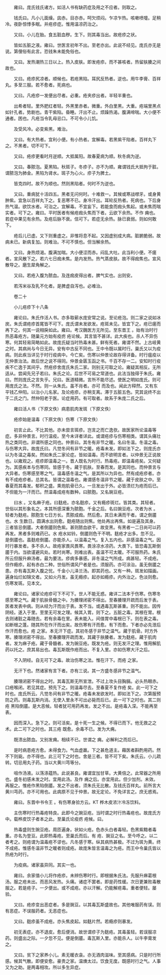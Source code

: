 <!-- { "loadSidebar": true } -->
　　雍曰。庞氏钱氏诸方。如活人书有缺药症及用之不应者。则取之。

　　钱氏曰。凡小儿面燥。囟赤。目亦赤。呵欠烦闷。乍凉乍热。咳嗽喷嚏。足稍冷。夜卧惊悸多眠。并疮疹症。惟用温凉药治之。

　　又曰。小儿在胎。食五脏血秽。生下。则其毒当出。故疮疹之状。

　　皆如五脏之液。雍曰。世医言初年不出。至老亦出。此说不经见。庞氏亦无是说。第俚俗有此言。恐钱朱未能免俗也。

　　又曰。发热潮热三日以上。热入皮肤。即发疮疹。而不甚咳者。热留肤腠之间故也。

　　又曰。疮疹尻凉者。顺候也。若疮黑陷。耳尻反热者。逆也。用牛李膏、百祥丸。多至三服。若不愈者。死病也。

　　又曰。凡疮疹一发便出尽者。必重。疮夹疹出者。半轻半重也。

　　出希者轻。里外肥红者轻。外黑里赤者。微重。外白里黑。大重。疮端里黑点如针孔者。势剧也。青干紫陷。昏睡。汗出不止。烦躁热渴。腹满啼喘。大小便不通者。困也。凡疮当令乳母忌口。不可令小儿饥。

　　及受风冷。必变紫黑。难治。

　　又曰。有大热者。宜利小便。有小热者。宜解毒。若黑紫干陷者。百祥丸下之。不黑者。切不可下。

　　又曰。疮疹更看时月逆顺。大抵属阳。故春夏病为顺。秋冬病为逆。

　　又曰。春脓泡。夏黑陷。秋斑子。冬疹子。亦不为顺。雍谓钱氏大抵拘于脏。谓脓泡为肺金。黑陷为肾水。斑子为心火。疹子为脾土。

　　皆克四时。故不为顺也。然则黑陷者。何时不为逆也。

　　又曰。重病犹十活四五。黑者无问何时。十难救一。其候或寒战噤牙。或身黄肿紫。宜急以百祥丸下之。复恶寒不已。身冷汗出。耳轮反热者。死病也。下后身热气温。欲饮水者。可治之。宜解毒。不宜妄下。若能食而痂头焦起。或未焦而喘实者。可下之。雍曰。平时医者有候疮痂头焦而下者。云欲下余热。不作 痈也。若症中果见有余热。及疮后脉不衰。信可下。若症无余热。脉已衰弱。则如何敢下。

　　疮后儿已虚。又下则重虚之。非惟将息不起。又因虚别成大病。脏腑脆弱。故病未已。新病复加。则难治。不可不慎也。但当解余热。

　　又曰。身热烦渴。腹满加喘。大小便涩而赤。闷乱大吐。此当利小便。不瘥者。宣风散下之。若六七日痂未焦。是内发热。热气蒸皮肤。故不得痂焦也。宣风散导之。磨生犀角解之。

　　又曰。若疮入腹为脓血。及连痂皮得出者。脾气实也。出则安。

　　若泻米谷及乳不化者。是脾虚自泻也。必难治。

　　卷二十

　　小儿疮疹下十八条

　　雍论曰。朱氏作活人书。亦多取蕲水庞安常之说。至论疮泡。则二家之说如冰炭。朱氏谓疮疹首尾皆不可下。庞氏谓未发欲发。疮斑未见。皆宜下之。疮已瘥而再下之。何其一说相戾如此。雍曰。考汉魏医方无所见。至东晋王 。始有治时行热恶毒疮方。随巢元方始有疫疠 疮论候。其言皆不甚详。此大疾也。杀人不异伤寒。何其轻易简略如此。故庞氏疑当时热毒未甚。鲜有死者。雍谓不然。上古岐黄之时。其病尚与今日无异。安有中古反不同也。王中令既以属时行。巢氏又以为疫病。则此疾当详见于时行疫病中。今亡矣。伤寒以仲景论故存得详备。时行瘟疫以无仲景治法。故后世之说不得同。仲景金匮玉函之书。千百不存一二。安知时行疫疾不亡逸于其间乎。然疮疹舍庞氏朱氏二家。则别无可取之论。雍疑其相反。无所适从。尝闻先兄子若曰。朱氏之论。后世不可易之常道也。此法当独得于朱氏。雍曰。然则庞氏之言失乎。兄曰。医道精微。言所不能尽述。使医之明如庞氏。则可用庞氏之法。不然。则一从朱氏。虽不肖者。亦可 而及也。闻此方释然。又有东平钱乙仲阳。以治小儿名家。及论疮疹。亦稍支离。滞于五脏五色。究其说终不出于二氏之门。然仲阳老于医。论症用药。有可取者。故系于朱庞二氏之后。

　　雍曰活人书（下原文佚）病患肌肉发斑（下原文佚）

　　疮疹始是温毒（下原文佚）伤寒（下原文佚）

　　初言止此。不比其他。亦未尝言斑疹。岂言之而亡逸欤。故医家所论温毒等症。多非仲景言。时行温疫。至今未详者详此。或谓疮疹与伤寒相类。谓其头痛壮热之类同也。非谓所感之同也。仲景曰。其冬有非节之暖。名曰冬温。冬温之毒。与伤寒大异。故庞氏曰。凡觉冬间有非节之暖。疮毒未发。即如法下之。则庞氏亦以为冬温之毒矣。然如朱氏二家论症。皆如温毒。而不欲明言者。以仲景无正说故也。以雍观之。疮疹即温毒之一。晋人既名为时行。热毒疮。即温毒疮矣。又何疑为。其感疾本与伤寒同。皆感于冬。藏于肌肤。至春而发。是其同也。而仲景言与大异者。伤寒感至寒之气。温毒感冬温之气。是其所以为异也。然有成疮疹者。亦有不成疮疹者。总其名。皆谓之温毒也。雍谓感冬温非节之暖。藏于皮肤之中。至春夏而其毒发。郁积之盛。熏炮肌骨已久。一旦发出于外。必皆溃烂为疮而后已。不但能为一汗而已。然温毒成疮有数种。曰脓胞。又名豌豆疮。

　　曰水 。又名麻子疮。曰麸疮。亦名麸疹。又有瘾疹斑烂。皆其类。其轻者。世俗以其形象名之。本其所感深重为脓胞。千金之后。名曰豌豆疮。次者为水 。轻者为麸疮。脓胞生七日方长。贯脓成痂。然后愈。其日未满而干者。谓之倒靥也。水 生数日。圆满水出则愈。麸疮随出则焦。他处再出再焦。如是遍及其身。三者皆忌倒靥。大者倒靥则色紫。甚则脓血欲干。故变黑。有黑者一二日尚可以药再发。黑者多则难药已。水 疮水如铃。倒靥则色干不明。麸疮才出多。忽不见。是倒靥也。虽麸疮倒靥。亦能杀人。以温毒之气。复入五内也。非感温毒之气。因时行暴发者。多不杀人。故疮家畏风畏寒。畏涂凉水凉药。大畏下。皆恐毒瓦斯倒靥于内。当欲谨避风处。若时尚寒。则难出表。虽温不可太暖。不可服热药。朱氏所云但服升麻汤者。最为要法。疹病多暴感。非冬温之气所成。病甚轻。不成疮。但作瘾疹。起有赤白二种。世俗所谓风尸者是也。须服药。亦可涂治。虽无倒靥之患。亦有毒瓦斯入腹之忧。千金小儿泽兰汤。即其药也。又有一种。斑发如描画。遍身灿烂如锦文者。又如火丹发。虽无瘾疹。起亦如瘾疹。内外治之。色淡则愈。伤寒发斑。见本文。

　　雍论曰。诸家论疮疹可下不可下。世人不能无惑。雍详二法本于伤寒。伤寒冬感至寒之气。藏于肌肤骨髓之中。为腠理闭密不得出。至春腠理开疏而后发于表。医者发表中病。则从经为汗而出于表。发不当。或遇毒瓦斯甚重。则不能出。因传阴经。遂入于里。至里无可发之理。候其入胃。则下之。五脏之毒。其根在胃。根去则诸脏之毒随去。若有余毒在里。表未能入。间值胃中毒根已下。则在表之毒。如断根之蓬。随其所在作汗而出矣。故伤寒有汗而愈。有下而愈。下者亦必先泄后作汗而愈也。疮 之家。本无汗下症。其初冬感于非节之温气。藏于肌骨。时方外寒。腠理闭密不得出。至春腠理开疏而发。其藏于肤腠者。发为麸疮。藏于肌肉者。发为麻子疮。藏于骨髓者。发为豌豆疮。既发为疮。则无发汗之理。惟用解肌药以托之。庶其易出也。毒瓦斯既作疮而出。不复入里。亦如伤寒大汗之后。

　　不入阴经。自无可下之毒。故治伤寒之法。惟在汗下。而疮 之家。

　　无汗下也。然诸家有言下者。亦有三说。其一方盛冬感非节之温气。

　　腠理闭密不得出之时。其毒瓦斯无所宣泄。不过上攻头目胸膈。必头热眼赤。口疮喉闭。若见其症。预先下之。则温毒尽去。至春夏不复作疮 矣。此一可下之时也。庞氏所云。凡觉冬间有非节之暖。疮毒未发欲发时。即如法下之。次第服预防之药。则毒瓦斯内消。无使入里永不可出必毙而后已。此一可下之时也。其二则疮 黑陷倒靥。是大恶候。轻者犹可用药再发。发之不出。是疮毒入深。不能再至表。

　　因而深入。急下之。则可活矣。是十死一生之候。不得已而下。他无救之之术。此二可下之时也。其三疮 既愈。余毒不已。发为大痈。

　　既溃出脓血。又别发痈。相续不已。世谓之 痈。必解利之而后已。

　　是时病患疮方愈。未得食力。气血虚羸。下之甚危道主。藉医者斟酌用药。然不下则毙。亦不得也。此三可下之时也。舍是三者。皆不可下矣。朱氏云。小儿疏转。切忌用丸子药。当以大黄川芎等分。

　　咀作汤液。以荡涤蕴热。此说甚良。雍谓宜加甘草。大黄倍之。此常器之所用也。盛冬初感未发之时。宜用此汤。及作 痈之后。亦宜用此。但少加剂。未效。再服之。惟疮作黑陷倒靥。发之不出者。须朱氏无比散。及钱氏百祥丸。前所言大黄川芎药。亦不可用也。此病原不见于仲景。故无定论。不免详言之。庶无惑焉。

　　雍曰。东晋中书令王 。有伤寒身验方云。KT 桦木皮浓汁冷冻饮料。

　　主伤寒时行热毒疮特良。此即今之豌豆疮。当时谓之时行热毒疮也。故庞氏方中。载桦皮饮子者本之此。至巢氏论疫疠 疮候。曰。

　　热毒盛则生豌豆疮。周匝遍身。状如火疮。色赤头白者毒轻。色黑紫黯者毒重。亦名为登豆。此即热毒疮。至巢氏而后。有 疮、豌豆之名。至今呼之。以二者考之。则疮谓为温毒疮不谬也。凡冬感于寒。纵其病热甚极。不过为斑为黄。终不成疮。惟感冬温非节之暖者则成疮。故庞朱皆言温毒之为疮。而王中令巢氏皆以热疮为时行。

　　为疫病。诸家虽异同。其实一也。

　　雍曰。余家值小儿将作疮疹。未辨伤寒时行。即根据朱氏法。先服升麻葛根汤。服之疮未出。而恶风发热。头痛。诸症不罢者。即是药性缓。次日更兼败毒散服之。若是疮子。一夕便出。或不成疮。亦以汗解。仍能解疮毒。重者便轻。屡验。

　　又曰。疮疹变出恶症者。多是豌豆。以其毒瓦斯盛故也。其他唯服药有误。则有恶症。不误服药者。无恶症也。

　　又曰。麸疹虽不成疮。亦头焦皮起。如麸片然。若瘾疹则暴发。

　　初无表症。亦不退皮。愈后便消。故世谓疹子为麸疮。其毒虽轻。若误服凉药。则盛出之际。一夕忽不见。便是倒靥。毒瓦斯入里。亦能杀人。以牛李膏发之。

　　又曰。贫下之家养小儿。素无暖衣衾。亦无酒肉滋味。至其感病。只是时行所感。候其气散。即便安愈。豪贵之家。温燠太过。饮食无度。既感时行之气。人事又为之助。是两毒相攻。所以多生异症。

